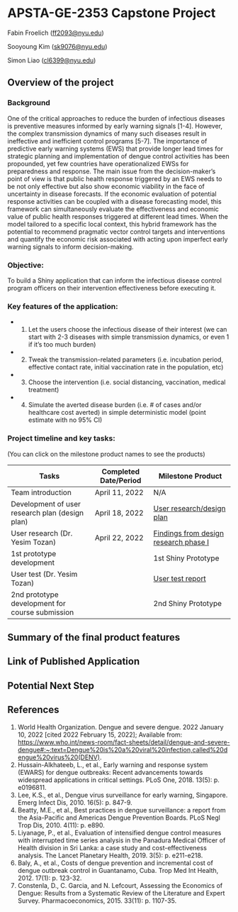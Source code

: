 # APSTA-GE-2353 Capstone Project

Fabin Froelich (ff2093@nyu.edu) 

Sooyoung Kim (sk9076@nyu.edu)

Simon Liao (cl6399@nyu.edu) 

## Overview of the project 

### Background
One of the critical approaches to reduce the burden of infectious diseases is preventive measures informed by early warning signals [1-4]. However, the complex transmission dynamics of many such diseases result in ineffective and inefficient control programs [5-7]. The importance of predictive early warning systems (EWS) that provide longer lead times for strategic planning and implementation of dengue control activities has been propounded, yet few countries have operationalized EWSs for preparedness and response. The main issue from the decision-maker’s point of view is that public health response triggered by an EWS needs to be not only effective but also show economic viability in the face of uncertainty in disease forecasts. If the economic evaluation of potential response activities can be coupled with a disease forecasting model, this framework can simultaneously evaluate the effectiveness and economic value of public health responses triggered at different lead times. When the model tailored to a specific local context, this hybrid framework has the potential to recommend pragmatic vector control targets and interventions and quantify the economic risk associated with acting upon imperfect early warning signals to inform decision-making.

### Objective: 
To build a Shiny application that can inform the infectious disease control program officers on their intervention effectiveness before executing it. 

### Key features of the application:
* 1) Let the users choose the infectious disease of their interest (we can start with 2-3 diseases with simple transmission dynamics, or even 1 if it’s too much burden)
* 2) Tweak the transmission-related parameters (i.e. incubation period, effective contact rate, initial vaccination rate in the population, etc)
* 3) Choose the intervention (i.e. social distancing, vaccination, medical treatment)
* 4) Simulate the averted disease burden (i.e. # of cases and/or healthcare cost averted) in simple deterministic model (point estimate with no 95% CI)

### Project timeline and key tasks:

(You can click on the milestone product names to see the products)

| Tasks                                               | Completed Date/Period          | Milestone Product                                                   |
|-----------------------------------------------------|--------------------------------|---------------------------------------------------------------------|
| Team introduction                                   |   April 11, 2022               |  N/A                                                                |
| Development of user research plan (design plan)     |   April 18, 2022               |  [User research/design plan](https://docs.google.com/document/d/1t9ZgOPcFT7rDFDlWfWsLlgWZNPPQ7JuB8Cz_U5okb6c/edit?usp=sharing)                                          |
| User research (Dr. Yesim Tozan)                     |   April 22, 2022               |  [Findings from design research phase I](https://docs.google.com/document/d/1q7zuqgdYAc4IIdkG1ZQOf-q160EIXHX__tkO1gUecN8/edit?usp=sharing)                              |
| 1st prototype development                           |                                |  1st Shiny Prototype                                                |
| User test (Dr. Yesim Tozan)                         |                                |  [User test report](https://docs.google.com/document/d/1C4yZy6OobXF6VqQ1AdK91Fm5Tt1dWj5q6KE1ZY7A2LI/edit?usp=sharing)                                                   |
| 2nd prototype development for course submission     |                                |  2nd Shiny Prototype                                                |

## Summary of the final product features

## Link of Published Application

## Potential Next Step

## References

1.	World Health Organization. Dengue and severe dengue. 2022 January 10, 2022 [cited 2022 February 15, 2022]; Available from: https://www.who.int/news-room/fact-sheets/detail/dengue-and-severe-dengue#:~:text=Dengue%20is%20a%20viral%20infection,called%20dengue%20virus%20(DENV).
2. 	Hussain-Alkhateeb, L., et al., Early warning and response system (EWARS) for dengue outbreaks: Recent advancements towards widespread applications in critical settings. PLoS One, 2018. 13(5): p. e0196811.
3. 	Lee, K.S., et al., Dengue virus surveillance for early warning, Singapore. Emerg Infect Dis, 2010. 16(5): p. 847-9.
4. 	Beatty, M.E., et al., Best practices in dengue surveillance: a report from the Asia-Pacific and Americas Dengue Prevention Boards. PLoS Negl Trop Dis, 2010. 4(11): p. e890.
5. 	Liyanage, P., et al., Evaluation of intensified dengue control measures with interrupted time series analysis in the Panadura Medical Officer of Health division in Sri Lanka: a case study and cost-effectiveness analysis. The Lancet Planetary Health, 2019. 3(5): p. e211-e218.
6. 	Baly, A., et al., Costs of dengue prevention and incremental cost of dengue outbreak control in Guantanamo, Cuba. Trop Med Int Health, 2012. 17(1): p. 123-32.
7. 	Constenla, D., C. Garcia, and N. Lefcourt, Assessing the Economics of Dengue: Results from a Systematic Review of the Literature and Expert Survey. Pharmacoeconomics, 2015. 33(11): p. 1107-35.
